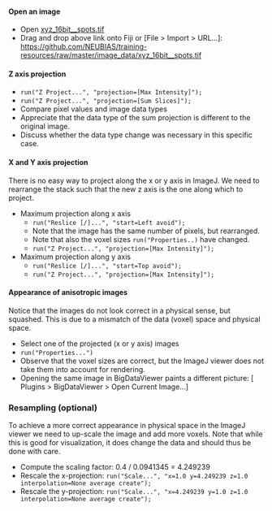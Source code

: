 #### Open an image

- Open [xyz_16bit__spots.tif](https://github.com/NEUBIAS/training-resources/raw/master/image_data/xyz_16bit__spots.tif)
- Drag and drop above link onto Fiji or [File > Import > URL...]: https://github.com/NEUBIAS/training-resources/raw/master/image_data/xyz_16bit__spots.tif

#### Z axis projection

- `run("Z Project...", "projection=[Max Intensity]");`
- `run("Z Project...", "projection=[Sum Slices]");`
- Compare pixel values and image data types
- Appreciate that the data type of the sum projection is different to the original image.
- Discuss whether the data type change was necessary in this specific case.

#### X and Y axis projection
There is no easy way to project along the x or y axis in ImageJ.
We need to rearrange the stack such that the new z axis is the one along which to project.

- Maximum projection along x axis
  - `run("Reslice [/]...", "start=Left avoid");`
  - Note that the image has the same number of pixels, but rearranged.
  - Note that also the voxel sizes `run("Properties..)` have changed. 
  - `run("Z Project...", "projection=[Max Intensity]");`
- Maximum projection along y axis
  - `run("Reslice [/]...", "start=Top avoid");`
  - `run("Z Project...", "projection=[Max Intensity]");`

#### Appearance of anisotropic images
Notice that the images do not look correct in a physical sense, but squashed.
This is due to a mismatch of the data (voxel) space and physical space.

- Select one of the projected (x or y axis) images
- `run("Properties...")`
- Observe that the voxel sizes are correct, but the ImageJ viewer does not take them into account for rendering.
- Opening the same image in BigDataViewer paints a different picture: [ Plugins > BigDataViewer > Open Current Image...]

### Resampling (optional)
To achieve a more correct appearance in physical space in the ImageJ viewer we need to up-scale the image and add more voxels. Note that while this is good for visualization, it does change the data and should thus be done with care.

- Compute the scaling factor: 0.4 / 0.0941345 = 4.249239
- Rescale the x-projection: `run("Scale...", "x=1.0 y=4.249239 z=1.0 interpolation=None average create");`
- Rescale the y-projection: `run("Scale...", "x=4.249239 y=1.0 z=1.0 interpolation=None average create");`

